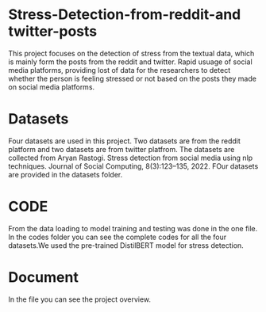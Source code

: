 # Stress-Detection-from-reddit-and twitter-posts
This project focuses on the detection of stress from the textual data, which is mainly form the posts from the reddit and twitter. Rapid usuage of social media platforms, providing lost of data for the researchers to detect whether the person is feeling stressed or not based on the posts they made on social media platforms.
# Datasets
Four datasets are used in this project. Two datasets are from the reddit platform and two datasets are from twitter platfrom. The datasets are collected from  Aryan Rastogi. Stress detection from social media using nlp techniques. Journal of Social Computing, 8(3):123–135, 2022. FOur datasets are provided in the datasets folder.
# CODE
From the data loading to model training and testing was done in the one file. In the codes folder you can see the complete codes for all the four datasets.We used the pre-trained DistilBERT model for stress detection.
# Document
In the file you can see the project overview.
